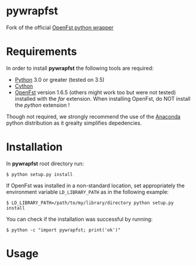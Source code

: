 # pywrapfst

Fork of the official [OpenFst python wrapper](http://www.openfst.org/twiki/bin/view/FST/PythonExtension)

# Requirements

In order to install **pywrapfst** the following tools are required:

* [Python](https://www.python.org/) 3.0 or greater (tested on 3.5)
* [Cython](http://cython.org)
* [OpenFst](http://www.openfst.org/twiki/bin/view/FST/WebHome) version 1.6.5 (others might work too but were not tested)
installed with the *far* extension. When installing OpenFst, do NOT
install the *python* extension !

Though not required, we strongly recommend the use of the
[Anaconda](https://docs.anaconda.com/anaconda/) python distribution as
it grealty simplifies depedencies.

# Installation

In **pywrapfst** root directory run:

    $ python setup.py install

If OpenFst was installed in a non-standard location, set appropriately
the environment variable `LD_LIBRARY_PATH` as in the following example:

    $ LD_LIBRARY_PATH=/path/to/my/library/directory python setup.py install

You can check if the installation was successful by running:

    $ python -c "import pywrapfst; print('ok')"

# Usage


